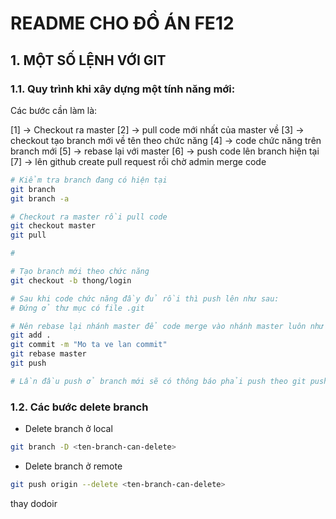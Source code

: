 # README CHO ĐỒ ÁN FE12

## 1. MỘT SỐ LỆNH VỚI GIT

### 1.1. Quy trình khi xây dựng một tính năng mới:

Các bước cần làm là:

[1] -> Checkout ra master
[2] -> pull code mới nhất của master về
[3] -> checkout tạo branch mới về tên theo chức năng
[4] -> code chức năng trên branch mới
[5] -> rebase lại với master
[6] -> push code lên branch hiện tại
[7] -> lên github create pull request rồi chờ admin merge code

```bash
# Kiểm tra branch đang có hiện tại
git branch
git branch -a

# Checkout ra master rồi pull code
git checkout master
git pull

#

# Tạo branch mới theo chức năng
git checkout -b thong/login

# Sau khi code chức năng đầy đủ rồi thì push lên như sau:
# Đứng ở thư mục có file .git

# Nên rebase lại nhánh master để code merge vào nhánh master luôn như sau:
git add .
git commit -m "Mo ta ve lan commit"
git rebase master
git push

# Lần đầu push ở branch mới sẽ có thông báo phải push theo git push --set-upstream origin thong/login

```

### 1.2. Các bước delete branch

- Delete branch ở local

```bash
git branch -D <ten-branch-can-delete>
```

- Delete branch ở remote

```bash
git push origin --delete <ten-branch-can-delete>
```

thay dodoir
